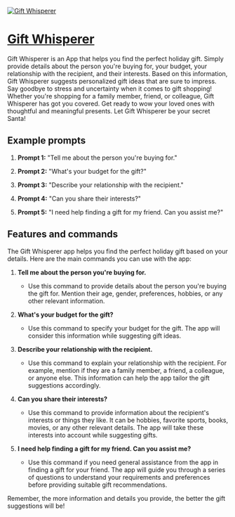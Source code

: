 [![Gift Whisperer](https://files.oaiusercontent.com/file-kvTkZOA4f4Zzml4fjqbLixTu?se=2123-10-16T22%3A41%3A48Z&sp=r&sv=2021-08-06&sr=b&rscc=max-age%3D31536000%2C%20immutable&rscd=attachment%3B%20filename%3Dcffe51c5-df01-4ff1-b64b-241de19f7519.png&sig=O7qKXowCR47mJDLnHFP6nAY2Gx%2Bm8nXwYC4JZ4svzOE%3D)](https://chat.openai.com/g/g-TdzZSZMGa-gift-whisperer)

# [Gift Whisperer](https://chat.openai.com/g/g-TdzZSZMGa-gift-whisperer)

Gift Whisperer is an App that helps you find the perfect holiday gift. Simply provide details about the person you're buying for, your budget, your relationship with the recipient, and their interests. Based on this information, Gift Whisperer suggests personalized gift ideas that are sure to impress. Say goodbye to stress and uncertainty when it comes to gift shopping! Whether you're shopping for a family member, friend, or colleague, Gift Whisperer has got you covered. Get ready to wow your loved ones with thoughtful and meaningful presents. Let Gift Whisperer be your secret Santa!

## Example prompts

1. **Prompt 1:** "Tell me about the person you're buying for."

2. **Prompt 2:** "What's your budget for the gift?"

3. **Prompt 3:** "Describe your relationship with the recipient."

4. **Prompt 4:** "Can you share their interests?"

5. **Prompt 5:** "I need help finding a gift for my friend. Can you assist me?"

## Features and commands

The Gift Whisperer app helps you find the perfect holiday gift based on your details. Here are the main commands you can use with the app:

1. **Tell me about the person you're buying for.**
   - Use this command to provide details about the person you're buying the gift for. Mention their age, gender, preferences, hobbies, or any other relevant information. 

2. **What's your budget for the gift?**
   - Use this command to specify your budget for the gift. The app will consider this information while suggesting gift ideas.

3. **Describe your relationship with the recipient.**
   - Use this command to explain your relationship with the recipient. For example, mention if they are a family member, a friend, a colleague, or anyone else. This information can help the app tailor the gift suggestions accordingly.

4. **Can you share their interests?**
   - Use this command to provide information about the recipient's interests or things they like. It can be hobbies, favorite sports, books, movies, or any other relevant details. The app will take these interests into account while suggesting gifts.

5. **I need help finding a gift for my friend. Can you assist me?**
   - Use this command if you need general assistance from the app in finding a gift for your friend. The app will guide you through a series of questions to understand your requirements and preferences before providing suitable gift recommendations.

Remember, the more information and details you provide, the better the gift suggestions will be!